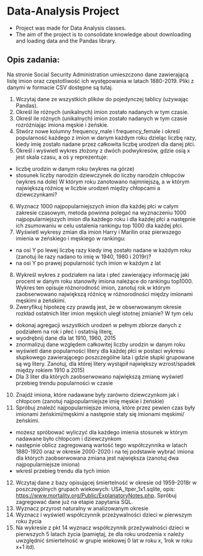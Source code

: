 # Data-Analysis Project

* Project was made for Data Analysis classes.
* The aim of the project is to consolidate knowledge about downloading and loading data and the Pandas library.

## Opis zadania:
Na stronie Social Security Administration umieszczono dane zawierającą listę imion oraz częstotliwość ich występowania w latach 1880-2019. Pliki z danymi w formacie CSV dostępne są tutaj.

1. Wczytaj dane ze wszystkich plików do pojedynczej tablicy (używając Pandas).
2. Określ ile różnych (unikalnych) imion zostało nadanych w tym czasie.
3. Określ ile różnych (unikalnych) imion zostało nadanych w tym czasie rozróżniając imiona męskie i żeńskie.
4. Stwórz nowe kolumny frequency_male i frequency_female i określ popularność każdego z imion w danym każdym roku dzieląc liczbę razy, kiedy imię zostało nadane przez całkowita liczbę urodzeń dla danej płci.
5. Określ i wyświetl wykres złożony z dwóch podwykresów, gdzie osią x jest skala czasu, a oś y reprezentuje:
* liczbę urodzin w danym roku (wykres na górze)
* stosunek liczby narodzin dziewczynek do liczby narodzin chłopców (wykres na dole) W którym roku zanotowano najmniejszą, a w którym największą różnicę w liczbie urodzeń między chłopcami a dziewczynkami?
6. Wyznacz 1000 najpopularniejszych imion dla każdej płci w całym zakresie czasowym, metoda powinna polegać na wyznaczeniu 1000 najpopularniejszych imion dla każdego roku i dla każdej płci a następnie ich zsumowaniu w celu ustalenia rankingu top 1000 dla każdej płci.
7. Wyświetl wykresy zmian dla imion Harry i Marilin oraz pierwszego imienia w żeńskiego i męskiego w rankingu:
* na osi Y po lewej liczbę razy kiedy imę zostało nadane w każdym roku (zanotuj ile razy nadano to imię w 1940, 1980 i 2019r)?
* na osi Y po prawej popularność tych imion w każdym z lat
8. Wykreśl wykres z podziałem na lata i płeć zawierający informację jaki procent w danym roku stanowiły imiona należące do rankingu top1000. Wykres ten opisuje różnorodność imion, zanotuj rok w którym zaobserwowano największą różnicę w różnorodności między imionami męskimi a żeńskimi.
9. Zweryfikuj hipotezę czy prawdą jest, że w obserwowanym okresie rozkład ostatnich liter imion męskich uległ istotnej zmianie? W tym celu
* dokonaj agregacji wszystkich urodzeń w pełnym zbiorze danych z podziałem na rok i płeć i ostatnią literę,
* wyodrębnij dane dla lat 1910, 1960, 2015
* znormalizuj dane względem całkowitej liczby urodzin w danym roku
* wyświetl dane popularności litery dla każdej płci w postaci wykresu słupkowego zawierającego poszczególne lata i gdzie słupki grupowane są wg litery. Zanotuj, dla której litery wystąpił największy wzrost/spadek między rokiem 1910 a 2015)
* Dla 3 liter dla których zaobserwowano największą zmianę wyświetl przebieg trendu popularności w czasie
10. Znajdź imiona, które nadawane były zarówno dziewczynkom jak i chłopcom (zanotuj najpopularniejsze imię męskie i żeńskie)
11. Spróbuj znaleźć najpopularniejsze imiona, które przez pewien czas były imionami żeńskimi/męskimi a następnie stały się imionami męskimi/żeńskimi.
* możesz spróbować wyliczyć dla każdego imienia stosunek w którym nadawane było chłopcom i dziewczynkom
* następnie oblicz zagregowaną wartość tego współczynnika w latach 1880-1920 oraz w okresie 2000-2020 i na tej podstawie wybrać imiona dla których zaobserwowana zmiana jest największa (zanotuj dwa najpopularniejsze imiona)
* wkreśl przebieg trendu dla tych imion
12. Wczytaj dane z bazy opisującej śmiertelność w okresie od 1959-2018r w poszczególnych grupach wiekowych: USA_ltper_1x1.sqlite, opis: https://www.mortality.org/Public/ExplanatoryNotes.php. Spróbuj zagregować dane już na etapie zapytania SQL.
13. Wyznacz przyrost naturalny w analizowanym okresie
14. Wyznacz i wyświetl współczynnik przeżywalności dzieci w pierwszym roku życia
15. Na wykresie z pkt 14 wyznacz współczynnik przeżywalności dzieci w pierwszych 5 latach życia (pamiętaj, że dla roku urodzenia x należy uwzględnić śmiertelność w grupie wiekowej 0 lat w roku x, 1rok w roku x+1 itd).

